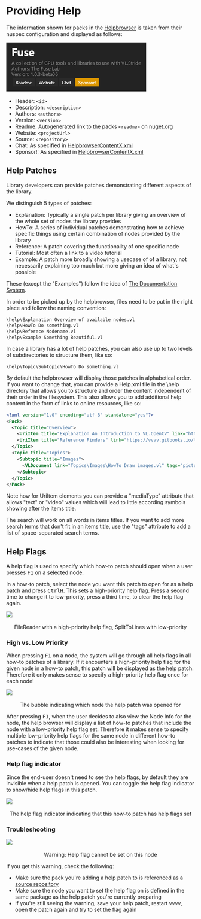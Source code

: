 # Providing Help

The information shown for packs in the [Helpbrowser](../hde/findinghelp.md#help-browser) is taken from their nuspec configuration and displayed as follows:

![](../../images/reference/extending/helpbrowser.png)

* Header: ```<id>```
* Description: ```<description>```
* Authors: ```<authors>```
* Version: ```<version>```
* Readme: Autogenerated link to the packs ```<readme>``` on nuget.org
* Website: ```<projectUrl>```
* Source: ```<repository>```
* Chat: As specified in [HelpbrowserContentX.xml](https://github.com/vvvv/PublicContent/blob/master/HelpBrowser/HelpbrowserContent5.xml)
* Sponsor!: As specified in [HelpbrowserContentX.xml](https://github.com/vvvv/PublicContent/blob/master/HelpBrowser/HelpbrowserContent5.xml)

## Help Patches
Library developers can provide patches demonstrating different aspects of the library.

We distinguish 5 types of patches:

* Explanation: Typically a single patch per library giving an overview of the whole set of nodes the library provides
* HowTo: A series of individual patches demonstrating how to achieve specific things using certain combination of nodes provided by the library
* Reference: A patch covering the functionality of one specific node
* Tutorial: Most often a link to a video tutorial
* Example: A patch more broadly showing a usecase of of a library, not necessarily explaining too much but more giving an idea of what's possible

These (except the "Examples") follow the idea of [The Documentation System](https://documentation.divio.com/).

In order to be picked up by the helpbrowser, files need to be put in the right place and follow the naming convention:

    \help\Explanation Overview of available nodes.vl
    \help\HowTo Do something.vl
    \help\Referece Nodename.vl
    \help\Example Something Beautiful.vl

In case a library has a lot of help patches, you can also use up to two levels of subdirectories to structure them, like so:

    \help\Topic\Subtopic\HowTo Do something.vl

By default the helpbrowser will display those patches in alphabetical order. If you want to change that, you can provide a Help.xml file in the \help directory that allows you to structure and order the content independent of their order in the filesystem. This also allows you to add additional help content in the form of links to online resources, like so:

```xml
<?xml version="1.0" encoding="utf-8" standalone="yes"?>
<Pack>
  <Topic title="Overview">
    <UriItem title="Explanation An Introduction to VL.OpenCV" link="https://youtu.be/4hPH5CokxwQ" mediaType="video"/>
    <UriItem title="Reference Finders" link="https://vvvv.gitbooks.io/the-gray-book/content/en/reference/hde/finders.html" mediaType="text"/>
  </Topic>
  <Topic title="Topics">
    <Subtopic title="Images">
      <VLDocument link="Topics\Images\HowTo Draw images.vl" tags="picture render"/>
    </Subtopic>
  </Topic>
</Pack>
```

Note how for UriItem elements you can provide a "mediaType" attribute that allows "text" or "video" values which will lead to little according symbols showing after the items title. 

The search will work on all words in items titles. If you want to add more search terms that don't fit in an items title, use the "tags" attribute to add a list of space-separated search terms.

## Help Flags
A help flag is used to specify which how-to patch should open when a user presses <span class="keyseq"><kbd>F1</kbd></span> on a selected node.

In a how-to patch, select the node you want this patch to open for as a help patch and press <span class="keyseq"><kbd>Ctrl</kbd><kbd>H</kbd></span>. This sets a high-priority help flag. Press a second time to change it to low-priority, press a third time, to clear the help flag again.

![](../../images/libraries/helpflags-a2c55.png)
<center>FileReader with a high-priority help flag, SplitToLines with low-priority</center>

### High vs. Low Priority
When pressing <span class="keyseq"><kbd>F1</kbd></span> on a node, the system will go through all help flags in all how-to patches of a library. If it encounters a high-priority help flag for the given node in a how-to patch, this patch will be displayed as the help patch. Therefore it only makes sense to specify a high-priority help flag once for each node!

![](../../images/libraries/helpflags-7a40e.png)
<center>The bubble indicating which node the help patch was opened for</center>

After pressing <span class="keyseq"><kbd>F1</kbd></span>, when the user decides to also view the Node Info for the node, the help browser will display a list of how-to patches that include the node with a low-priority help flag set. Therefore it makes sense to specify multiple low-priority help flags for the same node in different how-to patches to indicate that those could also be interesting when looking for use-cases of the given node.

### Help flag indicator
Since the end-user doesn't need to see the help flags, by default they are invisible when a help patch is opened. You can toggle the help flag indicator to show/hide help flags in this patch.

![](../../images/libraries/helpflags-21aea.png)
<center>The help flag indicator indicating that this how-to patch has help flags set</center>

### Troubleshooting

![](../../images/libraries/helpflags-79980.png)
<center>Warning: Help flag cannot be set on this node</center>

If you get this warning, check the following:
- Make sure the pack you're adding a help patch to is referenced as a [source repository](contributing.md#source-package-repositories)
- Make sure the node you want to set the help flag on is defined in the same package as the help patch you're currently preparing
- If you're still seeing the warning, save your help patch, restart vvvv, open the patch again and try to set the flag again
